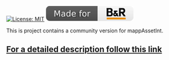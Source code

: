 [![License: MIT](https://img.shields.io/badge/License-MIT-yellow.svg)](https://opensource.org/licenses/MIT)
[![Made For B&R](https://github.com/hilch/BandR-badges/blob/main/Made-For-BrAutomation.svg)](https://www.br-automation.com)

This is project contains a community version for mappAssetInt.

## [**For a detailed description follow this link**](https://refactored-adventure-z45nv34.pages.github.io/index.html)
